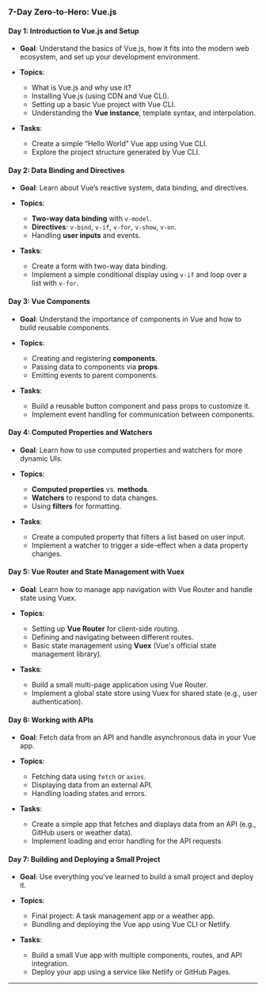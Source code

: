 ### **7-Day Zero-to-Hero: Vue.js**

#### **Day 1: Introduction to Vue.js and Setup**
- **Goal**: Understand the basics of Vue.js, how it fits into the modern web ecosystem, and set up your development environment.
  
- **Topics**:
  - What is Vue.js and why use it?
  - Installing Vue.js (using CDN and Vue CLI).
  - Setting up a basic Vue project with Vue CLI.
  - Understanding the **Vue instance**, template syntax, and interpolation.
  
- **Tasks**:
  - Create a simple “Hello World” Vue app using Vue CLI.
  - Explore the project structure generated by Vue CLI.

#### **Day 2: Data Binding and Directives**
- **Goal**: Learn about Vue’s reactive system, data binding, and directives.
  
- **Topics**:
  - **Two-way data binding** with `v-model`.
  - **Directives**: `v-bind`, `v-if`, `v-for`, `v-show`, `v-on`.
  - Handling **user inputs** and events.
  
- **Tasks**:
  - Create a form with two-way data binding.
  - Implement a simple conditional display using `v-if` and loop over a list with `v-for`.

#### **Day 3: Vue Components**
- **Goal**: Understand the importance of components in Vue and how to build reusable components.
  
- **Topics**:
  - Creating and registering **components**.
  - Passing data to components via **props**.
  - Emitting events to parent components.
  
- **Tasks**:
  - Build a reusable button component and pass props to customize it.
  - Implement event handling for communication between components.

#### **Day 4: Computed Properties and Watchers**
- **Goal**: Learn how to use computed properties and watchers for more dynamic UIs.
  
- **Topics**:
  - **Computed properties** vs. **methods**.
  - **Watchers** to respond to data changes.
  - Using **filters** for formatting.
  
- **Tasks**:
  - Create a computed property that filters a list based on user input.
  - Implement a watcher to trigger a side-effect when a data property changes.

#### **Day 5: Vue Router and State Management with Vuex**
- **Goal**: Learn how to manage app navigation with Vue Router and handle state using Vuex.
  
- **Topics**:
  - Setting up **Vue Router** for client-side routing.
  - Defining and navigating between different routes.
  - Basic state management using **Vuex** (Vue's official state management library).
  
- **Tasks**:
  - Build a small multi-page application using Vue Router.
  - Implement a global state store using Vuex for shared state (e.g., user authentication).

#### **Day 6: Working with APIs**
- **Goal**: Fetch data from an API and handle asynchronous data in your Vue app.
  
- **Topics**:
  - Fetching data using `fetch` or `axios`.
  - Displaying data from an external API.
  - Handling loading states and errors.
  
- **Tasks**:
  - Create a simple app that fetches and displays data from an API (e.g., GitHub users or weather data).
  - Implement loading and error handling for the API requests.

#### **Day 7: Building and Deploying a Small Project**
- **Goal**: Use everything you've learned to build a small project and deploy it.
  
- **Topics**:
  - Final project: A task management app or a weather app.
  - Bundling and deploying the Vue app using Vue CLI or Netlify.
  
- **Tasks**:
  - Build a small Vue app with multiple components, routes, and API integration.
  - Deploy your app using a service like Netlify or GitHub Pages.

---


